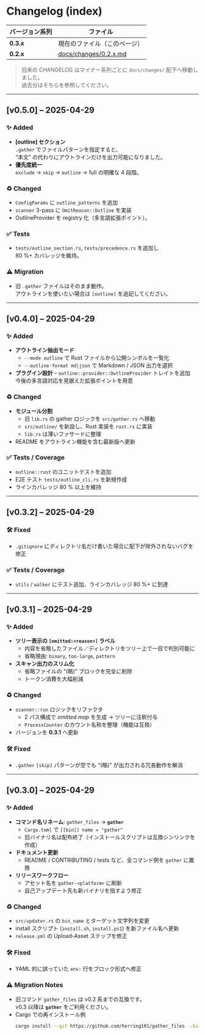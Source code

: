 # Changelog (index)

| バージョン系列 | ファイル                                         |
| -------------- | ------------------------------------------------ |
| **0.3.x**      | 現在のファイル（このページ）                     |
| **0.2.x**      | [docs/changes/0.2.x.md](./docs/changes/0.2.x.md) |

> 旧来の CHANGELOG はマイナー系列ごとに `docs/changes/` 配下へ移動しました。  
> 過去分はそちらを参照してください。

---

## [v0.5.0] – 2025-04-29

### ✨ Added

- **[outline] セクション**  
  `.gather` でファイルパターンを指定すると、  
  “本文” の代わりにアウトラインだけを出力可能になりました。
- **優先度統一**  
  `exclude` → `skip` → `outline` → full の明確な 4 段階。

### ♻️ Changed

- `ConfigParams` に `outline_patterns` を追加
- `scanner` 3-pass に `OmitReason::Outline` を実装
- OutlineProvider を registry 化（多言語拡張ポイント）。

### ✅ Tests

- `tests/outline_section.rs`, `tests/precedence.rs` を追加し  
  80 %+ カバレッジを維持。

### ⚠️ Migration

- 旧 `.gather` ファイルはそのまま動作。  
  アウトラインを使いたい場合は `[outline]` を追記してください。

---

## [v0.4.0] – 2025-04-29

### ✨ Added

- **アウトライン抽出モード**
  - `--mode outline` で Rust ファイルから公開シンボルを一覧化
  - `--outline-format md|json` で Markdown / JSON 出力を選択
- **プラグイン設計** – `outline::provider::OutlineProvider` トレイトを追加  
  今後の多言語対応を見据えた拡張ポイントを用意

### ♻️ Changed

- **モジュール分割**
  - 旧 `lib.rs` の gather ロジックを `src/gather.rs` へ移動
  - `src/outline/` を新設し、Rust 実装を `rust.rs` に実装
  - `lib.rs` は薄いファサードに整理
- README をアウトライン機能を含む最新版へ更新

### ✅ Tests / Coverage

- `outline::rust` のユニットテストを追加
- E2E テスト `tests/outline_cli.rs` を新規作成
- ラインカバレッジ 80 % 以上を維持

---

## [v0.3.2] – 2025-04-29

### 🛠 Fixed

- `.gitignore` にディレクトリ名だけ書いた場合に配下が除外されないバグを修正

### ✅ Tests / Coverage

- `utils` / `walker` にテスト追加、ラインカバレッジ 80 %+ に到達

---

## [v0.3.1] – 2025-04-29

### ✨ Added

- **ツリー表示の `[omitted:<reason>]` ラベル**
  - 内容を省略したファイル／ディレクトリをツリー上で一目で判別可能に
  - 省略理由: `binary`, `too-large`, `pattern`
- **スキャン出力のスリム化**
  - 省略ファイルの “(略)” ブロックを完全に削除
  - トークン消費を大幅削減

### ♻️ Changed

- `scanner::run` ロジックをリファクタ
  - 2 パス構成で _omitted map_ を生成 → ツリーに注釈付与
  - `ProcessCounter` のカウント名称を整理（機能は互換）
- バージョンを **0.3.1** へ更新

### 🛠 Fixed

- `.gather` `[skip]` パターンが空でも “(略)” が出力される冗長動作を解消

---

## [v0.3.0] – 2025-04-29

### ✨ Added

- **コマンド名リネーム**: `gather_files` → **`gather`**
  - `Cargo.toml` で `[[bin]] name = "gather"`
  - 旧バイナリ名は配布終了（インストールスクリプトは互換シンリンクを作成）
- **ドキュメント更新**
  - README / CONTRIBUTING / tests など、全コマンド例を `gather` に置換
- **リリースワークフロー**
  - アセット名を `gather-<platform>` に刷新
  - 自己アップデート先も新バイナリを指すよう修正

### ♻️ Changed

- `src/updater.rs` の `bin_name` とターゲット文字列を変更
- install スクリプト (`install.sh`, `install.ps1`) を新ファイル名へ更新
- `release.yml` の Upload-Asset ステップを修正

### 🛠 Fixed

- YAML 的に誤っていた `env:` 行をブロック形式へ修正

### ⚠️ Migration Notes

- 旧コマンド `gather_files` は v0.2 系までの互換です。  
  v0.3 以降は **`gather`** をご利用ください。
- Cargo での再インストール例
  ```bash
  cargo install --git https://github.com/herring101/gather_files --bin gather --force
  ```
